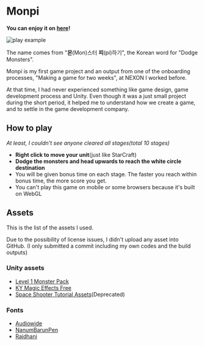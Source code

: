 # Monpi

**You can enjoy it on [here](http://monpi.hyojun.me)!**

![play example](play.gif)

The name comes from "**몬**(Mon)스터 **피**(pi)하기", the Korean word for "Dodge Monsters".

Monpi is my first game project and an output from one of the onboarding processes, "Making a game for two weeks", at NEXON I worked before.

At that time, I had never experienced something like game design, game development process and Unity. Even though it was a just small project during the short period, it helped me to understand how we create a game, and to settle in the game development company.

## How to play

*At least, I couldn't see anyone cleared all stages(total 10 stages)*

* **Right click to move your unit**(just like StarCraft)
* **Dodge the monsters and head upwards to reach the white circle destination**
* You will be given bonus time on each stage. The faster you reach within bonus time, the more score you get.
* You can't play this game on mobile or some browsers because it's built on WebGL

## Assets

This is the list of the assets I used.

Due to the possibility of license issues, I didn't upload any asset into GitHub.
(I only submitted a commit including my own codes and the build outputs)

### Unity assets

* [Level 1 Monster Pack](https://assetstore.unity.com/packages/3d/characters/creatures/level-1-monster-pack-77703)
* [KY Magic Effects Free](https://assetstore.unity.com/packages/vfx/particles/spells/ky-magic-effects-free-21927)
* [Space Shooter Tutorial Assets](https://assetstore.unity.com/packages/essentials/tutorial-projects/space-shooter-tutorial-legacy-13866)(Deprecated)

### Fonts

* [Audiowide](https://fonts.google.com/specimen/Audiowide)
* [NanumBarunPen](https://hangeul.naver.com/2017/nanum)
* [Rajdhani](https://fonts.google.com/specimen/Rajdhani)
